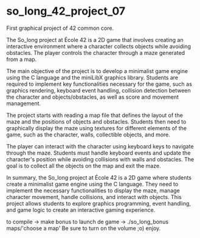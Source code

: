 # so_long_42_project_07
First graphical project of 42 common core.

The So_long project at École 42 is a 2D game that involves creating an interactive environment where a character collects objects while avoiding obstacles.
The player controls the character through a maze generated from a map.

The main objective of the project is to develop a minimalist game engine using the C language and the miniLibX graphics library.
Students are required to implement key functionalities necessary for the game, such as graphics rendering, keyboard event handling,
collision detection between the character and objects/obstacles, as well as score and movement management.

The project starts with reading a map file that defines the layout of the maze and the positions of objects and obstacles.
Students then need to graphically display the maze using textures for different elements of the game, such as the character,
walls, collectible objects, and more.

The player can interact with the character using keyboard keys to navigate through the maze.
Students must handle keyboard events and update the character's position while avoiding collisions with walls and obstacles.
The goal is to collect all the objects on the map and exit the maze.

In summary, the So_long project at École 42 is a 2D game where students create a minimalist game engine using the C language.
They need to implement the necessary functionalities to display the maze, manage character movement, handle collisions,
and interact with objects. This project allows students to explore graphics programming, event handling,
and game logic to create an interactive gaming experience.

to compile -> make bonus
to launch de game -> ./so_long_bonus maps/'choose a map'
Be sure to turn on the volume ;o) 
enjoy.
